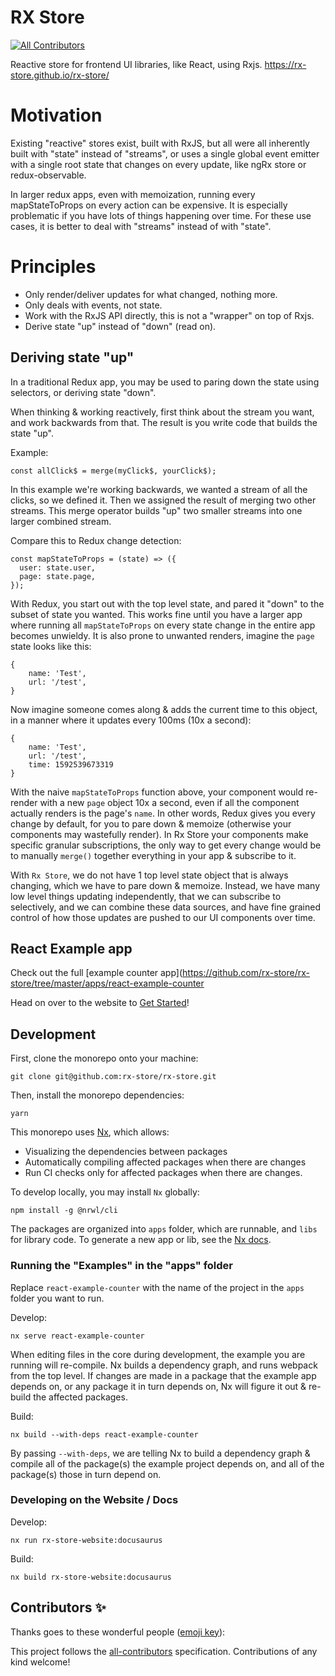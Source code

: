 # RX Store
<!-- ALL-CONTRIBUTORS-BADGE:START - Do not remove or modify this section -->
[![All Contributors](https://img.shields.io/badge/all_contributors-0-orange.svg?style=flat-square)](#contributors-)
<!-- ALL-CONTRIBUTORS-BADGE:END -->

Reactive store for frontend UI libraries, like React, using Rxjs. https://rx-store.github.io/rx-store/

# Motivation

Existing "reactive" stores exist, built with RxJS, but all were all inherently built with "state" instead of "streams", or uses a single global event emitter with a single root state that changes on every update, like ngRx store or redux-observable.

In larger redux apps, even with memoization, running every mapStateToProps on every action can be expensive. It is especially problematic if you have lots of things happening over time. For these use cases, it is better to deal with "streams" instead of with "state".

# Principles

- Only render/deliver updates for what changed, nothing more.
- Only deals with events, not state.
- Work with the RxJS API directly, this is not a "wrapper" on top of Rxjs.
- Derive state "up" instead of "down" (read on).

## Deriving state "up"

In a traditional Redux app, you may be used to paring down the state using selectors, or deriving state "down".

When thinking & working reactively, first think about the stream you want, and work backwards from that. The result is you write code that builds the state "up".

Example:

```tsx
const allClick$ = merge(myClick$, yourClick$);
```

In this example we're working backwards, we wanted a stream of all the clicks, so we defined it. Then we assigned the result of merging two other streams. This merge operator builds "up" two smaller streams into one larger combined stream.

Compare this to Redux change detection:

```tsx
const mapStateToProps = (state) => ({
  user: state.user,
  page: state.page,
});
```

With Redux, you start out with the top level state, and pared it "down" to the subset of state you wanted. This works fine until you have a larger app where running all `mapStateToProps` on every state change in the entire app becomes unwieldy. It is also prone to unwanted renders, imagine the `page` state looks like this:

```
{
    name: 'Test',
    url: '/test',
}
```

Now imagine someone comes along & adds the current time to this object, in a manner where it updates every 100ms (10x a second):

```
{
    name: 'Test',
    url: '/test',
    time: 1592539673319
}
```

With the naive `mapStateToProps` function above, your component would re-render with a new `page` object 10x a second, even if all the component actually renders is the page's `name`. In other words, Redux gives you every change by default, for you to pare down & memoize (otherwise your components may wastefully render). In Rx Store your components make specific granular subscriptions, the only way to get every change would be to manually `merge()` together everything in your app & subscribe to it.

With `Rx Store`, we do not have 1 top level state object that is always changing, which we have to pare down & memoize. Instead, we have many low level things updating independently, that we can subscribe to selectively, and we can combine these data sources, and have fine grained control of how those updates are pushed to our UI components over time.

## React Example app

Check out the full [example counter app](https://github.com/rx-store/rx-store/tree/master/apps/react-example-counter

Head on over to the website to [Get Started](https://rx-store.github.io/rx-store/)!

## Development

First, clone the monorepo onto your machine:

```
git clone git@github.com:rx-store/rx-store.git
```

Then, install the monorepo dependencies:

```
yarn
```

This monorepo uses [Nx](https://nx.dev/react), which allows:

- Visualizing the dependencies between packages
- Automatically compiling affected packages when there are changes
- Run CI checks only for affected packages when there are changes.

To develop locally, you may install `Nx` globally:

```
npm install -g @nrwl/cli
```

The packages are organized into `apps` folder, which are runnable, and `libs` for library code. To generate a new app or lib, see the [Nx docs](https://nx.dev/react/cli/generate).

### Running the "Examples" in the "apps" folder

Replace `react-example-counter` with the name of the project in the `apps` folder you want to run.

Develop:

```
nx serve react-example-counter
```

When editing files in the core during development, the example you are running will re-compile. Nx builds a dependency graph, and runs webpack from the top level. If changes are made in a package that the example app depends on, or any package it in turn depends on, Nx will figure it out & re-build the affected packages.

Build:

```
nx build --with-deps react-example-counter
```

By passing `--with-deps`, we are telling Nx to build a dependency graph & compile all of the package(s) the example project depends on, and all of the package(s) those in turn depend on.

### Developing on the Website / Docs

Develop:
```
nx run rx-store-website:docusaurus
```

Build:
```
nx build rx-store-website:docusaurus
```

## Contributors ✨

Thanks goes to these wonderful people ([emoji key](https://allcontributors.org/docs/en/emoji-key)):

<!-- ALL-CONTRIBUTORS-LIST:START - Do not remove or modify this section -->
<!-- prettier-ignore-start -->
<!-- markdownlint-disable -->
<!-- markdownlint-restore -->
<!-- prettier-ignore-end -->
<!-- ALL-CONTRIBUTORS-LIST:END -->

This project follows the [all-contributors](https://github.com/all-contributors/all-contributors) specification. Contributions of any kind welcome!